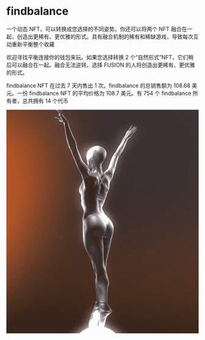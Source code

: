 # findbalance

一个动态 NFT，可以转换成您选择的不同姿势。你还可以将两个 NFT 融合在一起，创造出更稀有、更优雅的形式。具有融合机制的稀有和稀缺游戏，导致每次互动重新平衡整个收藏

欢迎寻找平衡连接你的钱包来玩。如果您选择转换 2 个“自然形式”NFT，它们稍后可以融合在一起。融合无法逆转。选择 FUSION 的人将创造出更稀有、更优雅的形式。

findbalance NFT 在过去 7 天内售出 1 次。findbalance 的总销售额为 108.68 美元。一份 findbalance NFT 的平均价格为 108.7 美元。有 754 个 findbalance 所有者，总共拥有 14 个代币

![nft](01.png)
